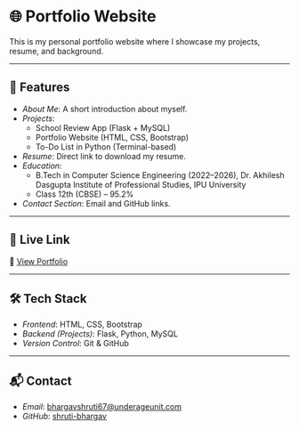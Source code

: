 # 🌐 Portfolio Website

This is my personal portfolio website where I showcase my projects, resume, and background.  

---

## 📌 Features
- *About Me*: A short introduction about myself.  
- *Projects*:  
  - School Review App (Flask + MySQL)  
  - Portfolio Website (HTML, CSS, Bootstrap)  
  - To-Do List in Python (Terminal-based)  
- *Resume*: Direct link to download my resume.  
- *Education*:  
  - B.Tech in Computer Science Engineering (2022–2026), Dr. Akhilesh Dasgupta Institute of Professional Studies, IPU University  
  - Class 12th (CBSE) – 95.2%  
- *Contact Section*: Email and GitHub links.  

---

## 🚀 Live Link
🔗 [View Portfolio](https://regal-kulfi-89ee27.netlify.app/)

---

## 🛠 Tech Stack
- *Frontend*: HTML, CSS, Bootstrap  
- *Backend (Projects)*: Flask, Python, MySQL  
- *Version Control*: Git & GitHub  

---

## 📬 Contact
- *Email*: bhargavshruti67@underageunit.com  
- *GitHub*: [shruti-bhargav](https://github.com/shruti-bhargav)
